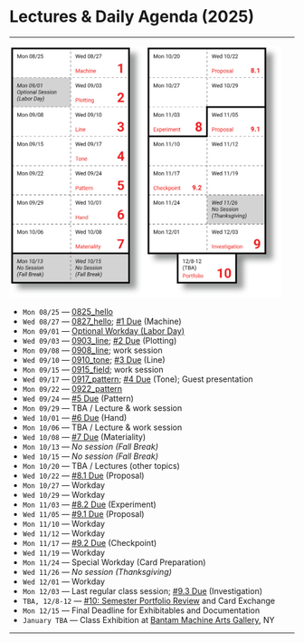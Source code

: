 # Lectures & Daily Agenda (2025)

---

<img src="../../syllabus/img/2025_schedule.png" width="480">

* `Mon 08/25` — [0825_hello](0825_hello/README.md)
* `Wed 08/27` — [0827_hello](0827_hello/README.md); [#1 Due](../../assignments/2025/01_drawing_machine/README.md) (Machine)
* `Mon 09/01` — [Optional Workday (Labor Day)](0901_workday/README.md)  
* `Wed 09/03` — [0903_line](0903_line/README.md); [#2 Due](../../assignments/2025/02_getting_started/README.md) (Plotting)
* `Mon 09/08` — [0908_line](0908_line/README.md); work session
* `Wed 09/10` — [0910_tone](0910_tone/README.md); [#3 Due](../../assignments/2025/03_line/README.md) (Line)
* `Mon 09/15` — [0915_field](0915_field/README.md); work session
* `Wed 09/17` — [0917_pattern](0917_pattern/README.md); [#4 Due](../../assignments/2025/04_tone/README.md) (Tone); Guest presentation
* `Mon 09/22` — [0922_pattern](0922_pattern/README.md)
* `Wed 09/24` — [#5 Due](../../assignments/2025/05_pattern/README.md) (Pattern)
* `Mon 09/29` — TBA / Lecture & work session
* `Wed 10/01` — [#6 Due](../../assignments/2025/06_hand/README.md) (Hand)
* `Mon 10/06` — TBA / Lecture & work session
* `Wed 10/08` — [#7 Due](../../assignments/2025/07_material_conditions/README.md) (Materiality)
* `Mon 10/13` — *No session (Fall Break)*
* `Wed 10/15` — *No session (Fall Break)*
* `Mon 10/20` — TBA / Lectures (other topics)
* `Wed 10/22` — [#8.1 Due](../../assignments/2025/08_self_directed_experiment/README.md) (Proposal)
* `Mon 10/27` — Workday
* `Wed 10/29` — Workday
* `Mon 11/03` — [#8.2 Due](../../assignments/2025/08_self_directed_experiment/README.md) (Experiment)
* `Wed 11/05` — [#9.1 Due](../../assignments/2025/09_self_directed_investigation/README.md) (Proposal)
* `Mon 11/10` — Workday
* `Wed 11/12` — Workday
* `Mon 11/17` — [#9.2 Due](../../assignments/2025/09_self_directed_investigation/README.md) (Checkpoint)
* `Wed 11/19` — Workday
* `Mon 11/24` — Special Workday (Card Preparation)
* `Wed 11/26` — *No session (Thanksgiving)*
* `Wed 12/01` — Workday
* `Mon 12/03` — Last regular class session; [#9.3 Due](../../assignments/2025/09_self_directed_investigation/README.md) (Investigation)
* `TBA, 12/8-12` — [#10: Semester Portfolio Review](../../assignments/2025/10_portfolio_review/README.md) and Card Exchange
* `Mon 12/15` — Final Deadline for Exhibitables and Documentation
* `January TBA`  — Class Exhibition at [Bantam Machine Arts Gallery](https://bantamtools.com/pages/gallery), NY

---

